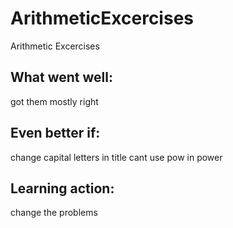 ArithmeticExcercises
====================

Arithmetic Excercises

What went well:
----
got them mostly right

Even better if:
----
change capital letters in title
cant use pow in power

Learning action:
----
change the problems
